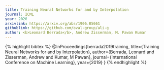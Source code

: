 ```yaml
---
title: Training Neural Networks for and by Interpolation
journal: ICML
year: 2020
arxivlink: https://arxiv.org/abs/1906.05661
githublink: https://github.com/oval-group/ali-g
author: <b>Leonard Berrada</b>, Andrew Zisserman, M. Pawan Kumar
---
```


{% highlight bibtex %}
@InProceedings{berrada2019training,
  title={Training Neural Networks for and by Interpolation},
  author={Berrada, Leonard and Zisserman, Andrew and Kumar, M Pawan},
  journal={International Conference on Machine Learning},
  year={2019}
}
{% endhighlight %}
